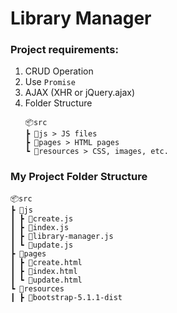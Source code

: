 # Library Manager

### Project requirements:

1. CRUD Operation
2. Use `Promise`
3. AJAX (XHR or jQuery.ajax)
4. Folder Structure
   ```
   📦src
   ┣ 📂js > JS files
   ┣ 📂pages > HTML pages
   ┗ 📂resources > CSS, images, etc.
   ```

### My Project Folder Structure

```
📦src
┣ 📂js
┃ ┣ 📜create.js
┃ ┣ 📜index.js
┃ ┣ 📜library-manager.js
┃ ┗ 📜update.js
┣ 📂pages
┃ ┣ 📜create.html
┃ ┣ 📜index.html
┃ ┗ 📜update.html
┗ 📂resources
┃ ┣ 📂bootstrap-5.1.1-dist
```
